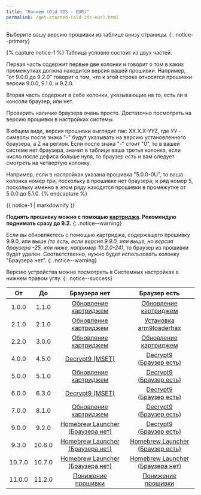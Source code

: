 ```yaml
---
title: "Начнем (Old 3DS - EUR)"
permalink: /get-started-(old-3ds-eur).html
---
```


Выберите вашу версию прошивки из таблице внизу страницы. {: .notice--primary}

{% capture notice-1 %}
Таблица условно состоит из двух частей.      

Первая часть содержит первые две колонки и говорит о том в каких промежутках должна находится версия вашей прошивки. Например, "от 9.0.0 до 9.2.0" говорит о том, что к этой строке относятся прошивки версии 9.0.0, 9.1.0, и 9.2.0.     

Вторая часть содержит в себе колонки, указывающие на то, есть ли в консоли браузер, или нет.

Проверить наличие браузера очень просто. Достаточно посмотреть на версию прошивки в настройках системы. 

В общем виде, версия прошивки выглядит так: ХХ.Х.Х-УУZ, где УУ - символы после знака "-" будут указывать на версию установленного браузера, а Z на регион. Если после знака "-" стоит "0", то в вашей системе нет браузера, значит в таблице ваша третья колонка, если число после дефиса больше нуля, то браузер есть и вам следует смотреть на четвертую колонку.

Например, если в настройках указана прошивка "5.0.0-0U", то ваша колонка номер три, поскольку в прошивке нет браузера; и ряд номер 5, поскольку именно в этом ряду находятся прошивки в промежутке от 5.0.0 до 5.1.0.
{% endcapture %}

<div class="notice--info">{{ notice-1 | markdownify }}</div>

**Поднять прошивку можно с помощью [картриджа](Cart-Update). Рекомендую поднимать сразу до 9.2.**
{: .notice--warning}

Если вы обновляетесь с помощью картриджа, содержащего прошивку 9.9.0, или выше *(то есть, если версия 9.9.0, или выше, но версия браузера -25, или ниже, например 10.2.0-24)*, то браузер из прошивки будет удален. Соответственно, нужно будет использовать колонку "Браузера нет".
{: .notice--warning}

Версию устройства можно посмотреть в Системных настройках в нижнем правом углу. 
{: .notice--success}

| От | До | Браузера нет | Браузер есть |
|:-:|:-:|:-:|:-:|
| 1.0.0 | 1.1.0 | [Обновление картриджем](Cart-Update) | [Обновление картриджем](Cart-Update) |
| 2.1.0 | 2.1.0 | [Обновление картриджем](Cart-Update) | [Установка arm9loaderhax](Installing-arm9loaderhax)|
| 2.2.0 | 3.0.0 | [Обновление картриджем](Cart-Update)  | [Обновление картриджем](Cart-Update) |
| 4.0.0 | 4.5.0 | [Decrypt9 (MSET)](Decrypt9-(MSET)) | [Decrypt9<br>(Браузер есть)](Decrypt9-(Browser)) |
| 5.0.0 | 5.1.0 | [Обновление картриджем](Cart-Update) | [Decrypt9<br>(Браузер есть)](Decrypt9-(Browser)) |
| 6.0.0 | 6.3.0 | [Decrypt9 (MSET)](Decrypt9-(MSET)) | [Decrypt9<br>(Браузер есть)](Decrypt9-(Browser)) |
| 7.0.0 | 8.1.0 | [Обновление картриджем](Cart-Update) | [Decrypt9<br>(Браузер есть)](Decrypt9-(Browser)) |
| 9.0.0 | 9.2.0 | [Homebrew Launcher<br>(Браузера нет)](Homebrew-Launcher-(No-Browser)) | [Decrypt9<br>(Браузер есть)](Decrypt9-(Browser)) |
| 9.3.0 | 10.6.0 | [Homebrew Launcher<br>(Браузера нет)](Homebrew-Launcher-(No-Browser)) | [Homebrew Launcher<br>(Браузер есть)](Homebrew-Launcher-(Browser)) |
| 10.7.0 | 10.7.0 | [Homebrew Launcher<br>(Браузера нет)](Homebrew-Launcher-(No-Browser))| [Homebrew Launcher<br>(Браузера нет)](Homebrew-Launcher-(No-Browser))|
| 11.0.0 | 11.2.0 | [Понижение прошивки](nfirm-Downgrade/) | [Понижение прошивки](nfirm-Downgrade/) |
